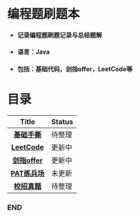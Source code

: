 # 编程题刷题本

- #### 记录编程题刷题记录与总结题解
- #### 语言：Java
- #### 包括：基础代码，剑指offer，LeetCode等



# 目录

| Title | Status |
| :-------------: | ------------- |
| __[基础手撕](https://github.com/anliux/PracticePool/tree/master/base)__ | 待整理 |
| __[LeetCode](https://github.com/anliux/PracticePool/tree/master/LeetCode)__ | 更新中 |
| __[剑指offer](https://github.com/anliux/PracticePool/tree/master/jzoffer)__ | 更新中 |
| __[PAT练兵场](https://github.com/anliux/PracticePool/tree/master/PAT)__ | 未更新 |
| __[校招真题](https://github.com/anliux/PracticePool/tree/master/campus)__ | 待整理 |



### END
